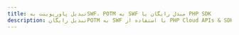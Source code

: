 ---title: تبدیل پاورپوینت بهSWF، POTM به SWF مبدل رایگان یا PHP SDKdescription: تبدیل رایگانPOTM به SWF با استفاده از PHP Cloud APIs & SDK. همچنین اسناد Microsoft PowerPoint را در Cloud ایجاد، ویرایش و رندر کنید.---